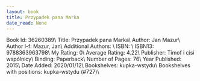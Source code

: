```yaml
---
layout: book
title: Przypadek pana Marka
date_read: None
---
```


Book Id: 36260389\ 
Title: Przypadek pana Marka\ 
Author: Jan Mazur\ 
Author l-f: Mazur, Jan\ 
Additional Authors: \ 
ISBN: \ 
ISBN13: 9788363963798\ 
My Rating: 0\ 
Average Rating: 4.22\ 
Publisher: Timof i cisi wspólnicy\ 
Binding: Paperback\ 
Number of Pages: 76\ 
Year Published: 2015\ 
Date Added: 2020/01/12\ 
Bookshelves: kupka-wstydu\ 
Bookshelves with positions: kupka-wstydu (#727)\ 

